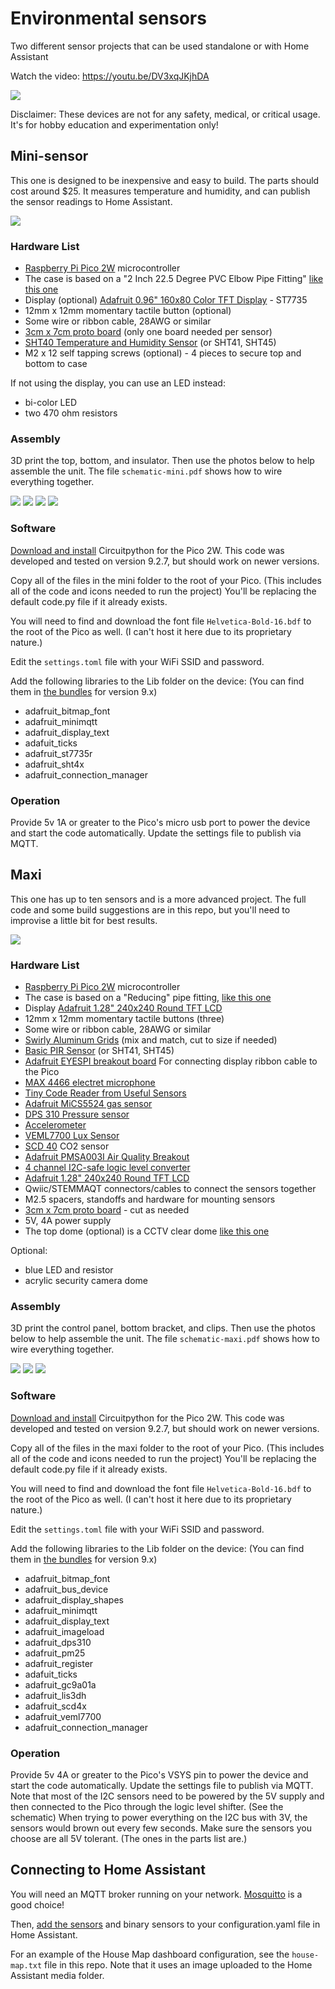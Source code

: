 # Environmental sensors
Two different sensor projects that can be used standalone or with Home Assistant

Watch the video: https://youtu.be/DV3xqJKjhDA

<img src="/photos/main_image.jpg">

Disclaimer: These devices are not for any safety, medical, or critical usage. It's for hobby education and experimentation only!

## Mini-sensor

This one is designed to be inexpensive and easy to build. The parts should cost around $25. It measures temperature and humidity, and can publish the sensor readings to Home Assistant.

<img src="/photos/mini-01.jpg">

### Hardware List

- [Raspberry Pi Pico 2W](https://www.raspberrypi.com/products/raspberry-pi-pico-2/) microcontroller
- The case is based on a "2 Inch 22.5 Degree PVC Elbow Pipe Fitting" [like this one](https://www.amazon.com/dp/B0DZS46D2V)
- Display (optional) [Adafruit 0.96" 160x80 Color TFT Display](https://www.adafruit.com/product/3533) - ST7735
- 12mm x 12mm momentary tactile button (optional)
- Some wire or ribbon cable, 28AWG or similar
- [3cm x 7cm proto board](https://www.adafruit.com/product/4784) (only one board needed per sensor)
- [SHT40 Temperature and Humidity Sensor](https://www.adafruit.com/product/4885) (or SHT41, SHT45)
- M2 x 12 self tapping screws (optional) - 4 pieces to secure top and bottom to case

If not using the display, you can use an LED instead:
- bi-color LED
- two 470 ohm resistors

### Assembly

3D print the top, bottom, and insulator. Then use the photos below to help assemble the unit. The file `schematic-mini.pdf` shows how to wire everything together.

<img src="/mini/images/mini-01.jpg">

<img src="/mini/images/mini-02.jpg">

<img src="/mini/images/mini-03.jpg">

<img src="/mini/images/mini-04.jpg">

### Software

[Download and install](https://circuitpython.org/board/raspberry_pi_pico2_w/) Circuitpython for the Pico 2W. This code was developed and tested on version 9.2.7, but should work on newer versions. 

Copy all of the files in the mini folder to the root of your Pico. (This includes all of the code and icons needed to run the project) You'll be replacing the default code.py file if it already exists.  

You will need to find and download the font file `Helvetica-Bold-16.bdf` to the root of the Pico as well. (I can't host it here due to its proprietary nature.)

Edit the `settings.toml` file with your WiFi SSID and password.

Add the following libraries to the Lib folder on the device: (You can find them in [the bundles](https://circuitpython.org/libraries) for version 9.x)

- adafruit_bitmap_font
- adafruit_minimqtt
- adafruit_display_text
- adafuit_ticks
- adafruit_st7735r
- adafruit_sht4x
- adafruit_connection_manager

### Operation

Provide 5v 1A or greater to the Pico's micro usb port to power the device and start the code automatically. Update the settings file to publish via MQTT.

## Maxi

This one has up to ten sensors and is a more advanced project. The full code and some build suggestions are in this repo, but you'll need to improvise a little bit for best results.

<img src="/photos/maxi-main.jpg">

### Hardware List

- [Raspberry Pi Pico 2W](https://www.raspberrypi.com/products/raspberry-pi-pico-2/) microcontroller
- The case is based on a "Reducing" pipe fitting, [like this one](https://www.homedepot.com/p/Charlotte-Pipe-3-in-x-3-in-x-2-in-DWV-PVC-Wye-Reducing-PVC006011400HD/203396277) 
- Display [Adafruit 1.28" 240x240 Round TFT LCD]([https://www.adafruit.com/product/3533](https://www.adafruit.com/product/6178))
- 12mm x 12mm momentary tactile buttons (three)
- Some wire or ribbon cable, 28AWG or similar
- [Swirly Aluminum Grids](https://www.adafruit.com/product/5774) (mix and match, cut to size if needed)
- [Basic PIR Sensor]([https://www.adafruit.com/product/4885](https://www.adafruit.com/product/4667)) (or SHT41, SHT45)
- [Adafruit EYESPI breakout board](https://www.adafruit.com/product/5613) For connecting display ribbon cable to the Pico
- [MAX 4466 electret microphone](https://www.adafruit.com/product/1063)
- [Tiny Code Reader from Useful Sensors](https://www.adafruit.com/product/5744)
- [Adafruit MiCS5524 gas sensor](https://www.adafruit.com/product/3199)
- [DPS 310 Pressure sensor](https://www.adafruit.com/product/4494)
- [Accelerometer](https://www.adafruit.com/product/2809)
- [VEML7700 Lux Sensor](https://www.adafruit.com/product/4162)
- [SCD 40](https://www.adafruit.com/product/5187) CO2 sensor
- [Adafruit PMSA003I Air Quality Breakout](https://www.adafruit.com/product/4632)
- [4 channel I2C-safe logic level converter](https://www.adafruit.com/product/757)
- [Adafruit 1.28" 240x240 Round TFT LCD](https://www.adafruit.com/product/6178)
- Qwiic/STEMMAQT connectors/cables to connect the sensors together
- M2.5 spacers, standoffs and hardware for mounting sensors
- [3cm x 7cm proto board](https://www.adafruit.com/product/4784) - cut as needed
- 5V, 4A power supply
- The top dome (optional) is a CCTV clear dome [like this one](https://www.amazon.com/dp/B07L6GLTNP)

Optional:
- blue LED and resistor
- acrylic security camera dome

### Assembly

3D print the control panel, bottom bracket, and clips. Then use the photos below to help assemble the unit. The file `schematic-maxi.pdf` shows how to wire everything together.

<img src="/maxi/images/maxi-01.jpg">

<img src="/maxi/images/maxi-02.jpg">

<img src="/maxi/images/maxi-03.jpg">

### Software

[Download and install](https://circuitpython.org/board/raspberry_pi_pico2_w/) Circuitpython for the Pico 2W. This code was developed and tested on version 9.2.7, but should work on newer versions. 

Copy all of the files in the maxi folder to the root of your Pico. (This includes all of the code and icons needed to run the project) You'll be replacing the default code.py file if it already exists.  

You will need to find and download the font file `Helvetica-Bold-16.bdf` to the root of the Pico as well. (I can't host it here due to its proprietary nature.)

Edit the `settings.toml` file with your WiFi SSID and password.

Add the following libraries to the Lib folder on the device: (You can find them in [the bundles](https://circuitpython.org/libraries) for version 9.x)

- adafruit_bitmap_font
- adafruit_bus_device
- adafruit_display_shapes
- adafruit_minimqtt
- adafruit_display_text
- adafruit_imageload
- adafruit_dps310
- adafruit_pm25
- adafruit_register
- adafuit_ticks
- adafruit_gc9a01a
- adafruit_lis3dh
- adafruit_scd4x
- adafruit_veml7700
- adafruit_connection_manager

### Operation

Provide 5v 4A or greater to the Pico's VSYS pin to power the device and start the code automatically. Update the settings file to publish via MQTT. Note that most of the I2C sensors need to be powered by the 5V supply and then connected to the Pico through the logic level shifter. (See the schematic) When trying to power everything on the I2C bus with 3V, the sensors would brown out every few seconds. Make sure the sensors you choose are all 5V tolerant. (The ones in the parts list are.)

## Connecting to Home Assistant

You will need an MQTT broker running on your network. [Mosquitto](https://mosquitto.org/) is a good choice!

Then, [add the sensors](https://www.home-assistant.io/integrations/sensor.mqtt/) and binary sensors to your configuration.yaml file in Home Assistant. 

For an example of the House Map dashboard configuration, see the `house-map.txt` file in this repo. Note that it uses an image uploaded to the Home Assistant media folder.
